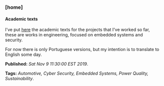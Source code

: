 ### [home]
#### Academic texts
I've put [here](./academics) the academic texts for the projects that I've 
worked so far, these are works in engineering, focused on embedded systems and 
security. 

For now there is only Portuguese versions, but my intention is to translate to 
English some day.

**Published:** *Sat Nov  9 11:30:00 EST 2019*.

**Tags:** *Automotive, Cyber Security, Embedded Systems, Power Quality, Sustainability*.
